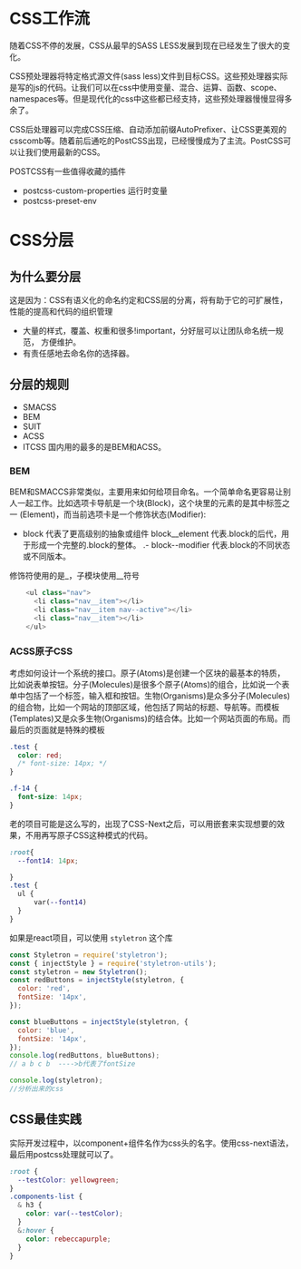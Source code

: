 # CSS工作流
随着CSS不停的发展，CSS从最早的SASS LESS发展到现在已经发生了很大的变化。

CSS预处理器将特定格式源文件(sass less)文件到目标CSS。这些预处理器实际是写的js的代码。让我们可以在css中使用变量、混合、运算、函数、scope、namespaces等。但是现代化的css中这些都已经支持，这些预处理器慢慢显得多余了。

CSS后处理器可以完成CSS压缩、自动添加前缀AutoPrefixer、让CSS更美观的csscomb等。随着前后通吃的PostCSS出现，已经慢慢成为了主流。PostCSS可以让我们使用最新的CSS。

POSTCSS有一些值得收藏的插件
- postcss-custom-properties 运行时变量
- postcss-preset-env

# CSS分层

## 为什么要分层
这是因为：CSS有语义化的命名约定和CSS层的分离，将有助于它的可扩展性，性能的提高和代码的组织管理
- 大量的样式，覆盖、权重和很多!important，分好层可以让团队命名统一规范， 方便维护。
- 有责任感地去命名你的选择器。

## 分层的规则
- SMACSS
- BEM
- SUIT
- ACSS
- ITCSS
  国内用的最多的是BEM和ACSS。
###  BEM
BEM和SMACCS非常类似，主要用来如何给项目命名。一个简单命名更容易让别 人一起工作。比如选项卡导航是一个块(Block)，这个块里的元素的是其中标签之一 (Element)，而当前选项卡是一个修饰状态(Modifier):
- block 代表了更高级别的抽象或组件
block__element 代表.block的后代，用于形成一个完整的.block的整体。 .- block--modifier 代表.block的不同状态或不同版本。

修饰符使用的是_，子模块使用__符号
```javascript
    <ul class="nav">
      <li class="nav__item"></li>
      <li class="nav__item nav--active"></li>
      <li class="nav__item"></li>
    </ul>

```

### ACSS原子CSS
考虑如何设计一个系统的接口。原子(Atoms)是创建一个区块的最基本的特质， 比如说表单按钮。分子(Molecules)是很多个原子(Atoms)的组合，比如说一个表单中包括了一个标签，输入框和按钮。生物(Organisms)是众多分子(Molecules) 的组合物，比如一个网站的顶部区域，他包括了网站的标题、导航等。而模板 (Templates)又是众多生物(Organisms)的结合体。比如一个网站⻚面的布局。而最后的⻚面就是特殊的模板
```css
.test {
  color: red;
  /* font-size: 14px; */
}

.f-14 {
  font-size: 14px;
}

```
老的项目可能是这么写的，出现了CSS-Next之后，可以用嵌套来实现想要的效果，不用再写原子CSS这种模式的代码。

```css
:root{
  --font14: 14px;

}
.test {
  ul {
      var(--font14)
  }
}
```

如果是react项目，可以使用 `styletron` 这个库

```javascript
const Styletron = require('styletron');
const { injectStyle } = require('styletron-utils');
const styletron = new Styletron();
const redButtons = injectStyle(styletron, {
  color: 'red',
  fontSize: '14px',
});

const blueButtons = injectStyle(styletron, {
  color: 'blue',
  fontSize: '14px',
});
console.log(redButtons, blueButtons);
// a b c b  ---->b代表了fontSize

console.log(styletron);
//分析出来的css
```

## CSS最佳实践
实际开发过程中，以component+组件名作为css头的名字。使用css-next语法，最后用postcss处理就可以了。
```css
:root {
  --testColor: yellowgreen;
}
.components-list {
  & h3 {
    color: var(--testColor);
  }
  &:hover {
    color: rebeccapurple;
  }
}

```









